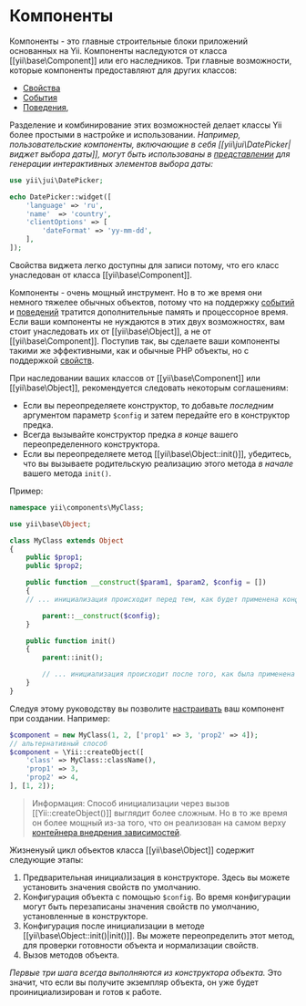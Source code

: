 Компоненты
==========

Компоненты - это главные строительные блоки приложений основанных на Yii. Компоненты наследуются от класса [[yii\base\Component]] или его наследников. Три главные возможности, которые компоненты предоставляют для других классов:

* [Свойства](concept-properties.md)
* [События](concept-events.md)
* [Поведения](concept-behaviors.md),

Разделение и комбинирование этих возможностей делает классы Yii более простыми в настройке и использовании. *Например, пользовательские компоненты, включающие в себя [[yii\jui\DatePicker|виджет выбора даты]], могут быть использованы в [представлении](structure-view.md) для генерации интерактивных элементов выбора даты:*

```php
use yii\jui\DatePicker;

echo DatePicker::widget([
    'language' => 'ru',
    'name'  => 'country',
    'clientOptions' => [
        'dateFormat' => 'yy-mm-dd',
    ],
]);
```

Свойства виджета легко доступны для записи потому, что его класс унаследован от класса [[yii\base\Component]].

Компоненты - очень мощный инструмент. Но в то же время они немного тяжелее обычных объектов, потому что на поддержку [событий](concept-events.md) и [поведений](concept-behaviors.md) тратится дополнительные память и процессорное время. Если ваши компоненты не нуждаются в этих двух возможностях, вам стоит унаследовать их от [[yii\base\Object]], а не от [[yii\base\Component]]. Поступив так, вы сделаете ваши компоненты такими же эффективными, как и обычные PHP объекты, но с поддержкой [свойств](concept-properties.md).

При наследовании ваших классов от [[yii\base\Component]] или [[yii\base\Object]], рекомендуется следовать некоторым соглашениям:

- Если вы переопределяете конструктор, то добавьте *последним* аргументом параметр `$config` и затем передайте его в конструктор предка.
- Всегда вызывайте конструктор предка *в конце* вашего переопределенного конструктора.
- Если вы переопределяете метод [[yii\base\Object::init()]], убедитесь, что вы вызываете родительскую реализацию этого метода *в начале* вашего метода `init()`.

Пример:

```php
namespace yii\components\MyClass;

use yii\base\Object;

class MyClass extends Object
{
    public $prop1;
    public $prop2;

    public function __construct($param1, $param2, $config = [])
    {
	// ... инициализация происходит перед тем, как будет применена конфигурация.

        parent::__construct($config);
    }

    public function init()
    {
        parent::init();

        // ... инициализация происходит после того, как была применена конфигурация.
    }
}
```

Следуя этому руководству вы позволите [настраивать](concept-configurations.md) ваш компонент при создании. Например:

```php
$component = new MyClass(1, 2, ['prop1' => 3, 'prop2' => 4]);
// альтернативный способ
$component = \Yii::createObject([
    'class' => MyClass::className(),
    'prop1' => 3,
    'prop2' => 4,
], [1, 2]);
```

> Информация: Способ инициализации через вызов [[Yii::createObject()]] выглядит более сложным. Но в то же время он более мощный из-за того, что он реализован на самом верху [контейнера внедрения зависимостей](concept-di-container.md).

Жизненyый цикл объектов класса [[yii\base\Object]] содержит следующие этапы:

1. Предварительная инициализация в конструкторе. Здесь вы можете установить значения свойств по умолчанию.
2. Конфигурация объекта с помощью `$config`. Во время конфигурации могут быть перезаписаны значения свойств по умолчанию, установленные в конструкторе.
3. Конфигурация после инициализации в методе [[yii\base\Object::init()|init()]]. Вы можете переопределить этот метод, для проверки готовности объекта и нормализации свойств.
4. Вызов методов объекта.

*Первые три шага всегда выполняются из конструктора объекта.* Это значит, что если вы получите экземпляр объекта, он уже будет проинициализирован и готов к работе.








